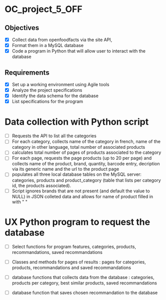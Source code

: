 # OC_project_5_OFF

## Objectives
- [x] Collect data from openfoodfacts via the site API,
- [x] Format them in a MySQL database
- [x] Code a program in Python that will allow user to interact with the database

## Requirements
- [x] Set up a working environment using Agile tools
- [x] Analyze the project specifications 
- [x] Identify the data schema for the database
- [x] List specifications for the program

# Data collection with Python script
- [ ] Requests the API to list all the categories
- [ ] For each category, collects name of the category in french, name of the category in other language, total number of associated products
- [ ] calculates total number of pages of products associated to the category
- [ ] For each page, requests the page products (up to 20 per page) and collects name of the product, brand, quantity, barcode entry, decription via its generic name and the url to the product page
- [ ] populates all three local database tables on the MySQL server: categories, products and product\_category (table that lists per category id, the products associated).
- [ ] Script ignores brands that are not present (and default the value to NULL) in JSON colleted data and allows for name of product filled in with " "

# UX Python program to request the database 
- [ ] Select functions for program features, categories, products, recommandations, saved recommandations
- [ ] Classes and methods for pages of results : pages for categories, products, recommandations and saved recommandations
- [ ] database functions that collects data from the database : categories, products per category, best similar products, saved recommandations
- [ ] database function that saves chosen recommandation to the database


